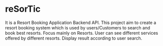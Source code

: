 # reSorTic 

It is a Resort Booking Application Backend API. This project aim to create a resort booking system which is used by users/Customers to search and book best resorts. Focus mainly on Resorts. User can see different services offered by different resorts. Display result according to user search.

